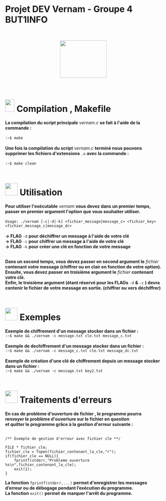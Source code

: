 # Projet DEV Vernam - Groupe 4 BUT1INFO

<br>
<p align="center">
    <img src="https://cdn-icons-png.flaticon.com/512/1163/1163519.png" width="150" height="120">
</p>
<br>

# <img src="https://upload.wikimedia.org/wikipedia/commons/thumb/a/a0/Meuble_h%C3%A9raldique_Engrenage.svg/800px-Meuble_h%C3%A9raldique_Engrenage.svg.png" width="30" height="40"> Compilation , Makefile 

**La compilation du script principale** _vernam.c_ **se fait à l'aide de la commande :**
<br><br>
```:~$ make```
<br><br>
**Une fois la compilation du script** _vernam.c_ **terminé nous pouvons supprimer les fichiers d'extensions** ```.o``` **avec la commande :**
<br><br>
```:~$ make clean```
<br><br>

# <img src="https://upload.wikimedia.org/wikipedia/commons/6/6f/Octicons-terminal.svg" width="40" height="40"> Utilisation 

**Pour utiliser l'exécutable** _vernam_ **vous devez dans un premier temps, passer en premier argument l'option que vous souhaiter utiliser.**<br><br>
`Usage: ./vernam [-c|-d|-k] <fichier_message|message_c> <fichier_key> <fichier_message_c|message_dc>`<br><br>
**-> FLAG** ```-d``` **pour déchiffrer un message à l'aide de votre clé**<br>
**-> FLAG** ```-c``` **pour chiffrer un message à l'aide de votre clé**<br>
**-> FLAG** ```-k``` **pour créer une clé en fonction de votre message**<br><br>

**Dans un second temps, vous devez passer en second argument le** _fichier_ **contenant votre message (chiffrer ou en clair en fonction de votre option).**<br>
**Ensuite, vous devez passer en troisième argument le** _fichier_ **contenant votre clé.**<br>
**Enfin, le troisième argument (étant réservé pour les FLAGs** `-d` **&** `-c` **) devra contenir le fichier de votre message en sortie. (chiffrer ou vers déchiffrer)**  <br><br>

# <img src="https://upload.wikimedia.org/wikipedia/commons/thumb/d/d8/High-contrast-utilities-terminal.svg/1024px-High-contrast-utilities-terminal.svg.png" width="40" height="40"> Exemples 

**Exemple de chiffrement d'un message stocker dans un fichier :**
<br>
`:~$ make && ./vernam -c message.txt cle.txt message_c.txt`
<br><br>
**Exemple de dechiffrement d'un message stocker dans un fichier :**
<br>
`:~$ make && ./vernam -c message_c.txt cle.txt message_dc.txt`
<br><br>
**Exemple de création d'une clé de chiffrement depuis un message stocker dans un fichier :**
<br>
`:~$ make && ./vernam -c message.txt key2.txt`
<br><br>

# <img src="https://upload.wikimedia.org/wikipedia/commons/thumb/5/53/Green_Danger.svg/1170px-Green_Danger.svg.png" width="40" height="40"> Traitements d'erreurs 

**En cas de problème d'ouverture de fichier , le programme pourra renvoyer le problème d'ouverture sur le fichier en question** <br> **et quitter le programme grâce à la gestion d'erreur suivante :**
<br><br>
```
/** Exemple de gestion d'erreur avec fichier cle **/

FILE * fichier_cle;
fichier_cle = fopen(fichier_contenant_la_cle,"r");
if(fichier_cle == NULL){
    fprintf(stderr,"Probleme ouverture %s\n",fichier_contenant_la_cle);
    exit(1);
}
```
**La fonction** `fprintf(stderr,...)` **permet d'enregistrer les messages d’erreur ou de débogage pendant l’exécution du programme.**<br>
**La fonction** `exit()` **permet de marquer l'arrêt du programme.**
